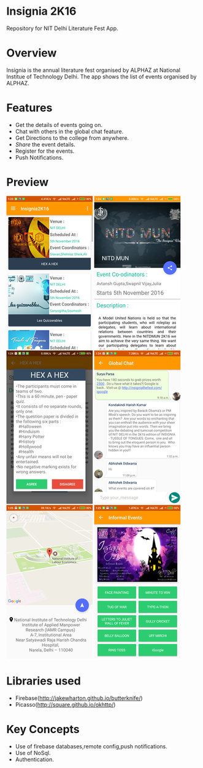 # Insignia 2K16

Repository for NIT Delhi Literature Fest App.

# Overview 

Insignia is the annual literature fest organised by ALPHAZ at National Institue of Technology Delhi. The app shows the list of events organised by ALPHAZ. 

# Features

* Get the details of events going on.
* Chat with others in the global chat feature.
* Get Directions to the college from anywhere.
* *Share* the event details.
* Register for the events.
* Push Notifications.

# Preview        
![](https://raw.githubusercontent.com/suryachintu/Insignia2k16/master/app/src/main/assets/screensots/sc_1.png)
![](https://raw.githubusercontent.com/suryachintu/Insignia2k16/master/app/src/main/assets/screensots/sc_2.png)
![](https://raw.githubusercontent.com/suryachintu/Insignia2k16/master/app/src/main/assets/screensots/sc_3.png)
![](https://raw.githubusercontent.com/suryachintu/Insignia2k16/master/app/src/main/assets/screensots/sc_4.png)
![](https://raw.githubusercontent.com/suryachintu/Insignia2k16/master/app/src/main/assets/screensots/sc_5.png)
![](https://raw.githubusercontent.com/suryachintu/Insignia2k16/master/app/src/main/assets/screensots/sc_6.png)

# Libraries used
* Firebase(http://jakewharton.github.io/butterknife/)
* Picasso(http://square.github.io/okhttp/)

# Key Concepts
* Use of firebase databases,remote config,push notifications.
* Use of NoSql.
* Authentication.
